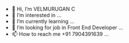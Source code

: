 - 👋 Hi, I’m VELMURUGAN C
- 👀 I’m interested in ...
- 🌱 I’m currently learning ...
- 💞️ I’m looking for job in Front End Developer ...
- 📫 How to reach me +91 7904391639 ...

<!---
veluvel/veluvel is a ✨ special ✨ repository because its `README.md` (this file) appears on your GitHub profile.
You can click the Preview link to take a look at your changes.
--->
